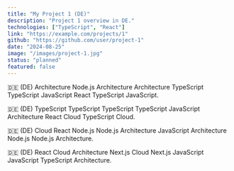 ```yaml
---
title: "My Project 1 (DE)"
description: "Project 1 overview in DE."
technologies: ["TypeScript", "React"]
link: "https://example.com/projects/1"
github: "https://github.com/user/project-1"
date: "2024-08-25"
image: "/images/project-1.jpg"
status: "planned"
featured: false
---
```


🇩🇪 (DE) Architecture Node.js Architecture Architecture TypeScript TypeScript JavaScript React TypeScript JavaScript.

🇩🇪 (DE) TypeScript TypeScript TypeScript TypeScript JavaScript Architecture React Cloud TypeScript Cloud.

🇩🇪 (DE) Cloud React Node.js Node.js Architecture JavaScript Architecture Node.js Node.js Architecture.

🇩🇪 (DE) React Cloud Architecture Next.js Cloud Next.js JavaScript JavaScript TypeScript Architecture.
